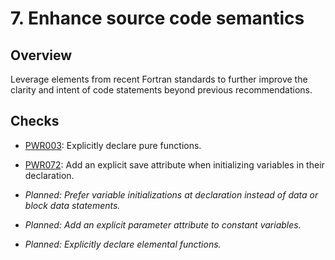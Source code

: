 # 7. Enhance source code semantics

## Overview

Leverage elements from recent Fortran standards to further improve the clarity
and intent of code statements beyond previous recommendations.

## Checks

- [PWR003](https://github.com/codee-com/open-catalog/blob/main/Checks/PWR003):
  Explicitly declare pure functions.

- [PWR072](https://github.com/codee-com/open-catalog/blob/main/Checks/PWR072):
  Add an explicit save attribute when initializing variables in their
  declaration.

- _Planned: Prefer variable initializations at declaration instead of data or
  block data statements._

- _Planned: Add an explicit parameter attribute to constant variables._

- _Planned: Explicitly declare elemental functions._
